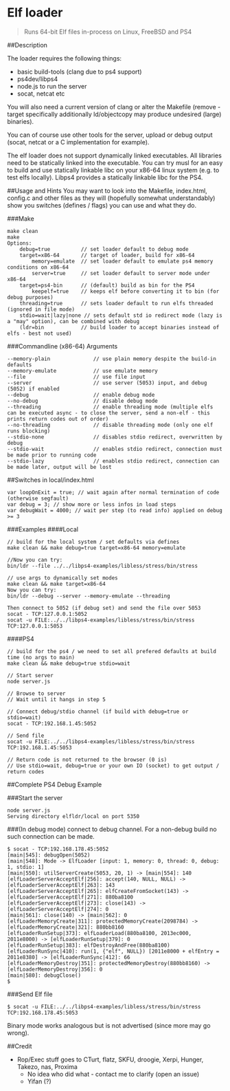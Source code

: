 Elf loader
=====

> Runs 64-bit Elf files in-process on Linux, FreeBSD and PS4

##Description

The loader requires the following things:
- basic build-tools (clang due to ps4 support)
- ps4dev/libps4
- node.js to run the server
- socat, netcat etc

You will also need a current version of clang or alter the Makefile (remove -target specifically additionally ld/objectcopy may produce undesired (large) binaries).

You can of course use other tools for the server, upload or debug output (socat, netcat or a C implementation for example).

The elf loader does not support dynamically linked executables. All libraries need to be statically linked into the executable. You can try musl for an easy to build and use statically linkable libc on your x86-64 linux system (e.g. to test elfs
locally). Libps4 provides a statically linkable libc for the PS4.

##Usage and Hints
You may want to look into the Makefile, index.html, config.c and other files as they will (hopefully somewhat understandably) show you switches (defines / flags) you can use and what they do.

###Make
```
make clean
make
Options:
	debug=true			// set loader default to debug mode
 	target=x86-64		// target of loader, build for x86-64
		memory=emulate 	// set loader default to emulate ps4 memory conditions on x86-64
		server=true		// set loader default to server mode under x86-64
	target=ps4-bin		// (default) build as bin for the PS4
		keepelf=true	// keeps elf before converting it to bin (for debug purposes)
	threading=true		// sets loader default to run elfs threaded (ignored in file mode)
	stdio=wait|lazy|none // sets default std io redirect mode (lazy is a "may" option), can be combined with debug
	(ldr=bin			// build loader to accept binaries instead of elfs - best not used)
```
###Commandline (x86-64) Arguments
```
--memory-plain				// use plain memory despite the build-in defaults
--memory-emulate			// use emulate memory
--file						// use file input
--server					// use server (5053) input, and debug (5052) if enabled
--debug						// enable debug mode
--no-debug					// disable debug mode
--threading					// enable threading mode (multiple elfs can be executed async - to close the server, send a non-elf - this prints return codes out of order)
--no-threading				// disable threading mode (only one elf runs blocking)
--stdio-none				// disables stdio redirect, overwritten by debug
--stdio-wait				// enables stdio redirect, connection must be made prior to running code
--stdio-lazy				// enables stdio redirect, connection can be made later, output will be lost
```

##Switches in local/index.html
```
var loopOnExit = true; // wait again after normal termination of code (otherwise segfault)
var debug = 3; // show more or less infos in load steps
var debugWait = 4000; // wait per step (to read info) applied on debug >= 3
```


###Examples
####Local
```
// build for the local system / set defaults via defines
make clean && make debug=true target=x86-64 memory=emulate

//Now you can try:
bin/ldr --file ../../libps4-examples/libless/stress/bin/stress

// use args to dynamically set modes
make clean && make target=x86-64
Now you can try:
bin/ldr --debug --server --memory-emulate --threading

Then connect to 5052 (if debug set) and send the file over 5053
socat - TCP:127.0.0.1:5052
socat -u FILE:../../libps4-examples/libless/stress/bin/stress TCP:127.0.0.1:5053
```
####PS4
```
// build for the ps4 / we need to set all prefered defaults at build time (no args to main)
make clean && make debug=true stdio=wait

// Start server
node server.js

// Browse to server
// Wait until it hangs in step 5

// Connect debug/stdio channel (if build with debug=true or stdio=wait)
socat - TCP:192.168.1.45:5052

// Send file
socat -u FILE:../../libps4-examples/libless/stress/bin/stress TCP:192.168.1.45:5053

// Return code is not returned to the browser (0 is)
// Use stdio=wait, debug=true or your own IO (socket) to get output / return codes
```

##Complete PS4 Debug Example

###Start the server
```
node server.js
Serving directory elfldr/local on port 5350
```

###(In debug mode) connect to debug channel. For a non-debug build no such connection can be made.
```
$ socat - TCP:192.168.178.45:5052
[main|545]: debugOpen(5052)
[main|548]: Mode -> ElfLoader [input: 1, memory: 0, thread: 0, debug: 1, stdio: 1]
[main|550]: utilServerCreate(5053, 20, 1) -> [main|554]: 140
[elfLoaderServerAcceptElf|256]: accept(140, NULL, NULL) -> [elfLoaderServerAcceptElf|263]: 143
[elfLoaderServerAcceptElf|265]: elfCreateFromSocket(143) -> [elfLoaderServerAcceptElf|271]: 880ba8100
[elfLoaderServerAcceptElf|273]: close(143) -> [elfLoaderServerAcceptElf|274]: 0
[main|561]: close(140) -> [main|562]: 0
[elfLoaderMemoryCreate|311]: protectedMemoryCreate(2098784) -> [elfLoaderMemoryCreate|321]: 880bb8160
[elfLoaderRunSetup|373]: elfLoaderLoad(880ba8100, 2013ec000, 2011e8000) -> [elfLoaderRunSetup|379]: 0
[elfLoaderRunSetup|383]: elfDestroyAndFree(880ba8100)
[elfLoaderRunSync|410]: run(1, {"elf", NULL}) [2011e8000 + elfEntry = 2011e8380] -> [elfLoaderRunSync|412]: 66
[elfLoaderMemoryDestroy|351]: protectedMemoryDestroy(880bb8160) -> [elfLoaderMemoryDestroy|356]: 0
[main|580]: debugClose()
$
```

###Send Elf file
```
$ socat -u FILE:../../libps4-examples/libless/stress/bin/stress TCP:192.168.178.45:5053
```

Binary mode works analogous but is not advertised (since more may go wrong).

##Credit
- Rop/Exec stuff goes to CTurt, flatz, SKFU, droogie, Xerpi, Hunger, Takezo, nas, Proxima
	- No idea who did what - contact me to clarify (open an issue)
	- Yifan (?)

